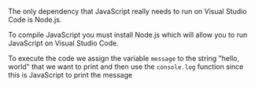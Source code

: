 The only dependency that JavaScript really needs to run on Visual Studio Code is Node.js.

To compile JavaScript you must install Node.js which will allow you to run JavaScript on Visual Studio Code.

To execute the code we assign the variable `message` to the string "hello, world" that we want to print and then use the `console.log` function since this is JavaScript to print the message

